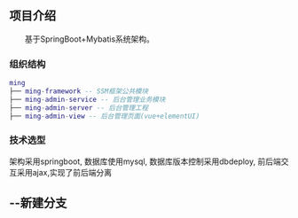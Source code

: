 ## 项目介绍
　　基于SpringBoot+Mybatis系统架构。
### 组织结构

``` lua
ming
├── ming-framework -- SSM框架公共模块
├── ming-admin-service -- 后台管理业务模块
├── ming-admin-server -- 后台管理工程
├── ming-admin-view -- 后台管理页面(vue+elementUI)

```

### 技术选型
   架构采用springboot,
   数据库使用mysql,
   数据库版本控制采用dbdeploy,
   前后端交互采用ajax,实现了前后端分离

--新建分支
----
